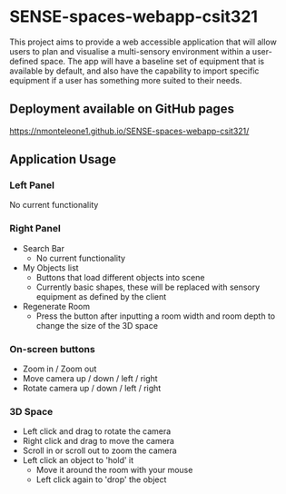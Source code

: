 # SENSE-spaces-webapp-csit321
This project aims to provide a web accessible application that will allow users to plan and visualise a multi-sensory environment within a user-defined space. The app will have a baseline set of equipment that is available by default, and also have the capability to import specific equipment if a user has something more suited to their needs. 

## Deployment available on GitHub pages
https://nmonteleone1.github.io/SENSE-spaces-webapp-csit321/

## Application Usage
### Left Panel
No current functionality

### Right Panel
- Search Bar
  - No current functionality
- My Objects list
  - Buttons that load different objects into scene
  - Currently basic shapes, these will be replaced with sensory equipment as defined by the client
- Regenerate Room
  - Press the button after inputting a room width and room depth to change the size of the 3D space

### On-screen buttons
- Zoom in / Zoom out
- Move camera up / down / left / right
- Rotate camera up / down / left / right

### 3D Space
- Left click and drag to rotate the camera
- Right click and drag to move the camera
- Scroll in or scroll out to zoom the camera
- Left click an object to 'hold' it
  - Move it around the room with your mouse
  - Left click again to 'drop' the object
